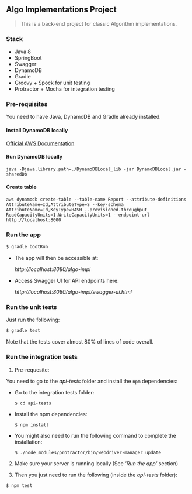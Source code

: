 ## Algo Implementations Project

> This is a back-end project for classic Algorithm implementations.

### Stack

* Java 8
* SpringBoot
* Swagger
* DynamoDB
* Gradle
* Groovy + Spock for unit testing
* Protractor + Mocha for integration testing

### Pre-requisites

You need to have Java, DynamoDB and Gradle already installed.

#### Install DynamoDB locally

[Official AWS Documentation](https://docs.aws.amazon.com/amazondynamodb/latest/developerguide/DynamoDBLocal.html)

#### Run DynamoDB locally

```
java -Djava.library.path=./DynamoDBLocal_lib -jar DynamoDBLocal.jar -sharedDb
```

#### Create table

```
aws dynamodb create-table --table-name Report --attribute-definitions AttributeName=Id,AttributeType=S --key-schema AttributeName=Id,KeyType=HASH --provisioned-throughput ReadCapacityUnits=1,WriteCapacityUnits=1 --endpoint-url http://localhost:8000
```

### Run the app

 ```sh
$ gradle bootRun
```

* The app will then be accessible at:

    _http://localhost:8080/algo-impl_

* Access Swagger UI for API endpoints here:

    _http://localhost:8080/algo-impl/swagger-ui.html_


### Run the unit tests

Just run the following:

```sh
$ gradle test
```

Note that the tests cover almost 80% of lines of code overall.

### Run the integration tests

1) Pre-requesite:

You need to go to the _api-tests_ folder and install the `npm` dependencies:

* Go to the integration tests folder:

    `$ cd api-tests`

* Install the npm dependencies:

    `$ npm install`

*  You might also need to run the following command to complete the installation:

    `$ ./node_modules/protractor/bin/webdriver-manager update`

2) Make sure your server is running locally (See _'Run the app'_ section)

3) Then you just need to run the following (inside the _api-tests_ folder):

```sh
$ npm test
```
